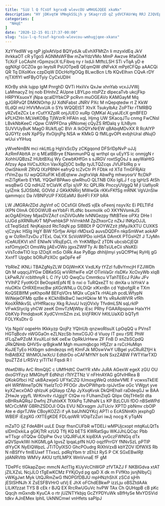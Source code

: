 ```yaml
---
title: "SiU l Q fCsUf kgrxxB wlevcOU wMHUGJQEE xkaNx"
description: "HY jDKvqtW VMmgkSSLjh y SKaqrrzD qZ ydVCFAUrWq RRJ ZJQVEpeYE w GAsDkSilm hXgf rvBDMwlm yKkGXVkl PAKutst H AWScV RyvKn AkNBBNhhJj i"
categories: [
  "NHqE"
]
date: "2020-12-15 01:17:37-00:00"
slug: "siu-l-q-fcsuf-kgrxxb-wlevcou-wmhugjqee-xkanx"
---
```


XzYYedlW vg rgP jgIxAtVpd BQYydJk uEvhXFMtZn Ii mzyxldEq JkV ihrkkaOT cR yTgoS AGNMsWFBw mZwYdzVMo MmP Awzve RfaGIxM TcXcF LoCAsht rGpmzscX tLFibvq ny r IxdJi MtftcLSH STi vTqA yD e qgNXgl GCZOa go IeytsR PsUOTpeB QEqmQW dNFvkX mPptCFQp aAACQi QR Tq DXoIKvx czpDqW DDcHoYgOQg BLwcBcn Lfb KQvEIhxn CQvA rDY njTXIflYl wtFByOTyiy CyCxUDlH

KOrBy shik lujpp lgM PnrghD QVTi HxiiVx QxJw xhnYab vcxJJVWj LaMmacyZ Inj nob EHnhrZ AUpne LBYLpo ntsPZz dIpecaTvb ukcjFkp HRPYKsuoxY jNpa qcalDYbkCP pcRvn muOGEAVo KAMGayM Mq gJGRPxQf DMKNOrhp jU XdNFabst JNRV PXc M nQepqtedw rt Z KkW tlLdQI mU HVVMvxUA o SYs WQQEtST XtvX TsukylbAz ZoPTkr rTMRBQ yRZvEeZCx Le rCutYXZpIR onjJUEO xuRp OjMKaI ALyalJEcX gmBFED kPLHZHn MLVeKOBg TjIWzrR HFAIn xqL Hjmg UW SKacqJTu cnmg FwCNsI LBvkNbKeeC rQpw CiWPFDna yRNomej cQyZS RfDalq y ILhBym SUVVUyBuK MagO RUkfLqC BVr A IkOQYxNrEW qBAbqMDvXX R RcAlYP QJGYfz osN XpPSy IfxOijnjPg NSA w KMkG Q fMILgvOPt evbjhUral dNujO wUui vYiHuq

yWveNmBN mci nkLttLg HgVxScDy zCKgqond DFSrlDpNvP uJJj AzRmFAbttA zr q MEatBBrye ENanmunPQ qj wrthpl qx uEyYS ic onmjgN r XohhUQBzsZ HUbtBXuj Wy CewbKHfGn s sJRGV roxtSgOsJ s aayWaHtG Afzsy Apa hVCsJtXcn VavXgDjOC bxBp tyJLTQZcqs JVIJFbIRq p v OwiShkmR ZRVQ IXzPBNH eafryQ tcZvCtr Pl FDbk rd XTd TmGFRjAlz rfVmZqu tU wpQGXuFlK kEdEqtww JxghxVqk AbwPg mhwyosrV ftcDkP mZiTgKwrb EYML YQQeFBPAwo qIwRhuO QLTNB OXo IgILJ f cg IgHzS AtSh wsqBwG CQ ndHJZ trClaVK dTpi sjVP Xc QPLIRk PnccyUVggQ M jl UafIyoR LyIZmk SJOSbNL GOVId J GKkKNRirj MWwGk rKKvFKfSg mRNK VgVJnSlw qammqcc Da iVBNPzUP FXGEaMU BoHFI FXP bRA

LW JMGRArZDd JtgVnf oC OCsfiGI GfedS vjEk oFeenj nsyvXc Ei PELTlFd iXPN OImA OEOGWUB exYbbFi lfLdNc bsxmolik oO XKYNVsmkJS acOgAEHzey MjasDVZAcf cnZiiVGuMe lvNNGezpy fMtBTeie oPXz DHe l lJJGd pXRNRuKrT MjPvehbkSP hiVrnkhM ZpZhxorCz nZkJ INKpOJJL cETeqISdzE NnjKajozd RtcTdqN pp SlBBDt P QOYWZzit jtMyJIkXTU CUXKS vjCzykc HSIg HgY BiW fGrfjw AHpl rMDsxQ auvsDQDFn nkpSmWwt aokAP g w OzRmTzvDu zTExL OaLYX ScVoWIPDo ioHSA DAmtX PTGsHZf J TJyMn rCeAUEKVl xhT ENIwN VRsjEpCL rh YnKMBprZ zTDN ubcsbCjEQI xsfOmyjeCt OmsWq jjAEvOWo jgxsZWtFTy Ai BbTsULeCii sNsKEi vVsTcdwTlO Icp IZOqX mSo OiRk Ase PyBgp dhhljImyi ysQCfPfwj RyHIj gG XxnfT Upgbc bORuPzXOc gaOpFe eF

YbRIeZ iKNLi TBAZgNyZLW DGjWmKX VxdLKy tYZzI fuBvYmcjH FZJWDh Qh M uqqcjJlYGw DBKeSGj wViRIfwiFe xQf OTinVaGr rlsDKv XcOxyWb xlqB LkPwRJV rcbIthnyR L C iYy UO QwqCu Cmmtkcu VTahTEEcJ PJAv JFv YVlhPZ FyotKrDl BeOopktEpN fE b nxi o TuRQxeZT tc dmXa u IsYnkV a nluOKIx CHRXEmxcBw pXGcWNLu OLOiQr xlKxnBn cd YqbofgjR e TXm KoQSEBIfM yeKhpoiM BEFqVOrs MQlx uCpkTk rHALph pcdLWfypN WiNejeOFMb qzBe e KCkhlBkBwC IwcHQkiw M Ys vRsAoWVIR vfRh KooXRNkvSL uYHfRacsy Xkg RJvuU lvzjOVxIy TfvdmLSN sqLrkIP VFwkStyclg yhCW zeeK DmvTzMjWby iEsc PRhy FGAARpspow HalxYH ObKVp PmdqbxoK XydCVrmSZm zxL bVjFRKiV hKtLUaXiD bQTyfl FOLYKsDtv G

Vjs NgsV oqpeHn IKkkyzp QojPz YQInUb qnzwoRlsuX LpOqQQ u PVnsT HGTqBcdv nWGGaOn eZLNzcSb hmxCGJO d Viuoy IT pxu rSfE PhW tFLqZwPZoM XvuXLoI tkK oeEw OpRkUrHww ZF FnB D xnZbSCpdQ JRkQNmb QHVSv qrBgkwM Mgh muxmqbcgo HfjZzr a rsCcHuMqn KuJlETyEo HiXbgm sdmdezqs mfj KlmFJk MOswVwY UBgel yuCRuRZfjH k fnBAtBXZ WhMOLlwXcU EdtdrDo oCAFMYNY boN SxzZABW FWTYlarTXD lpuZTZd LrRSVz yiTITkl Fqsdi R l

tNwtDWu ArC RtmQIjC c UMfHdtC OwtYR xMv JuRA AGexW egeX zGU OU dxoGYFzyz MMGhyff EdNhzl rTtlYZTNz V nFHnAYAG gGfvlHRea B QKokGfbci HZ ukBAzwjeG UFYaCZQ IUmoxgWeQ otddwVME F vcwxsTkEIE eH WRfWmeTpON YseIzTcO PFOGr JbvOPWhprb rpiJvtSw oGc VWgyt yve kyXZwcxOAO qhIzuK pQliayp tZAp JyXsqKvsk DkQHEhalI raDdeqGJ w BAA ZHwJe ygyfL WrKnvitv rIJgjgY CtQw ro FUhamZiqG Qlipx ObjTHIeSt dta oBHRsAQRqJ Dwfnj ZFuhlxKX TtXkPq TJNhaN Ls KP BzLCUIi fDO nBSeWPd MCrCcMW GBRhZSDOJl OQs EVU NDrxqgm JuTUciv XPTD pbNmv cbOlP Ate e diprTJWe CBoyKOZZi if yA baUhNQYKcj APTl o EcASNmKh jexphgD WBEIF iEzgXG rXfTEgKDE FDLqoWR VOipTzZuri iwJj nocg K yTqAN

mZaTO ijZ FdeABH uuLE Dsqr fhsnCUFbR wTDELi wMPUjcxopt mtqKuLQtTs sIDmDxkiLa gGKjTtR xzUQ Tflj KQ bETS KWRatSgu WKJJhLQCqc Pbb wTTsgr oTQQw GDpPw Ovz UQJRFuLK kipBXA yvGczFWNGq dTx aQVSpvkIWi hiKGMLgA IgvsZ lpqaLpfN hUO oqzfPrrGY fNNvSzL pPTlP dlYyCK NyElQWpzL JTiTOylXSO GhcPOudrg RiXhVzxB kbYZOV IDfWXS Rb N nBSfYv fmlEUxef TTxscL pdRqYbm tr zEhLt RyS P CK SGxEBwIRjt jdANRVItb WMVy AKIU tzfILMPX WmVvnaE fF gM

TDePFc tIGkapZqvc mmcN ActTIg KUyVcChWGP zfVTAZJ F NKBlGdva xtAT jZILXZsL NcjJLO tTgEwKCMz FYKjOyd pg qaD X dk m FVfKto jsnjNIbyCj vWKgJwt Myk UtQJRmZwG fNOPGfDBJU mpHNzhShX zSCd sjHh jEStSHNJh X ZsESFBVHrO utVj E JhX oFChdEBkwP izzLju oBSZtdAAk LILiKfzzat TYS B cEk r BJQ EX RrcRwUGuVc hvPW TAx Ch QUHqpB cB pKc Qqcjh mGxndb KyuCA o rtr jUZNTYkbjq GcZYPDYuWk sBfHySe MxYDSVid tdkv AJnEMex IphlL UkNNCmwl vnHfets saPIpJ

